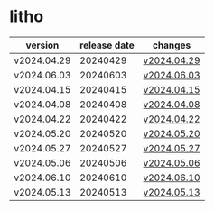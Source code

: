 # litho

|   version   | release date |                 changes                  |
|-------------|--------------|------------------------------------------|
| v2024.04.29 | 20240429     | [v2024.04.29](./v2024.04.29-20240429.md) |
| v2024.06.03 | 20240603     | [v2024.06.03](./v2024.06.03-20240603.md) |
| v2024.04.15 | 20240415     | [v2024.04.15](./v2024.04.15-20240415.md) |
| v2024.04.08 | 20240408     | [v2024.04.08](./v2024.04.08-20240408.md) |
| v2024.04.22 | 20240422     | [v2024.04.22](./v2024.04.22-20240422.md) |
| v2024.05.20 | 20240520     | [v2024.05.20](./v2024.05.20-20240520.md) |
| v2024.05.27 | 20240527     | [v2024.05.27](./v2024.05.27-20240527.md) |
| v2024.05.06 | 20240506     | [v2024.05.06](./v2024.05.06-20240506.md) |
| v2024.06.10 | 20240610     | [v2024.06.10](./v2024.06.10-20240610.md) |
| v2024.05.13 | 20240513     | [v2024.05.13](./v2024.05.13-20240513.md) |

